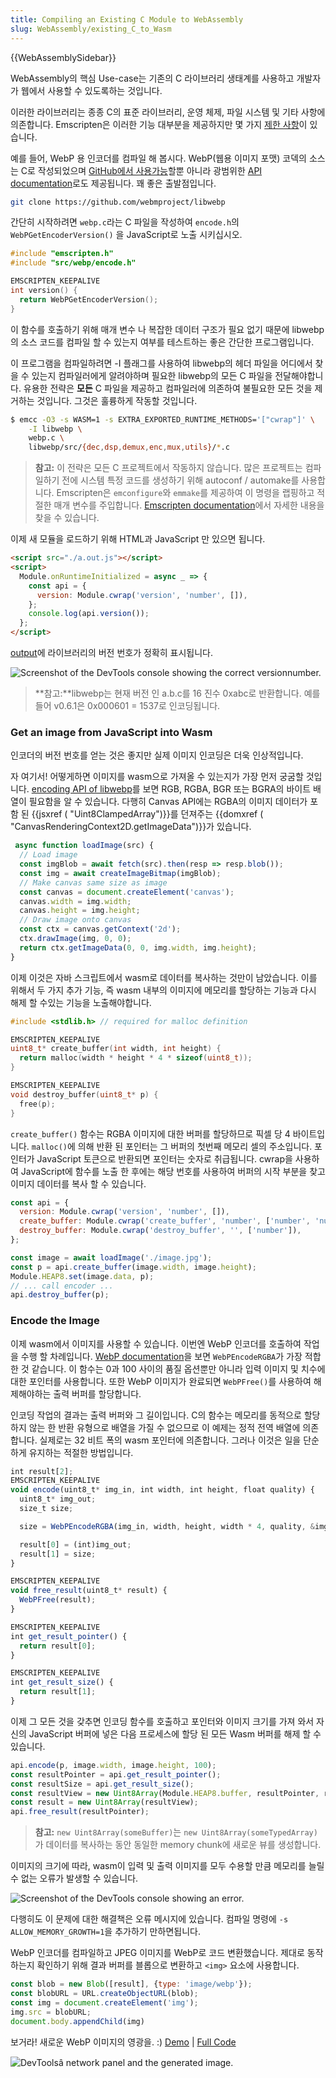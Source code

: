 ```yaml
---
title: Compiling an Existing C Module to WebAssembly
slug: WebAssembly/existing_C_to_Wasm
---
```


{{WebAssemblySidebar}}

WebAssembly의 핵심 Use-case는 기존의 C 라이브러리 생태계를 사용하고 개발자가 웹에서 사용할 수 있도록하는 것입니다.

이러한 라이브러리는 종종 C의 표준 라이브러리, 운영 체제, 파일 시스템 및 기타 사항에 의존합니다. Emscripten은 이러한 기능 대부분을 제공하지만 몇 가지 [제한 사항](https://kripken.github.io/emscripten-site/docs/porting/guidelines/api_limitations.html)이 있습니다.

예를 들어, WebP 용 인코더를 컴파일 해 봅시다. WebP(웹용 이미지 포맷) 코덱의 소스는 C로 작성되었으며 [GitHub에서 사용가능](https://github.com/webmproject/libwebp)할뿐 아니라 광범위한 [API documentation](https://developers.google.com/speed/webp/docs/api)로도 제공됩니다. 꽤 좋은 출발점입니다.

```bash
git clone https://github.com/webmproject/libwebp
```

간단히 시작하려면 `webp.c`라는 C 파일을 작성하여 `encode.h`의 `WebPGetEncoderVersion()` 을 JavaScript로 노출 시키십시오.

```cpp
#include "emscripten.h"
#include "src/webp/encode.h"

EMSCRIPTEN_KEEPALIVE
int version() {
  return WebPGetEncoderVersion();
}
```

이 함수를 호출하기 위해 매개 변수 나 복잡한 데이터 구조가 필요 없기 때문에 libwebp의 소스 코드를 컴파일 할 수 있는지 여부를 테스트하는 좋은 간단한 프로그램입니다.

이 프로그램을 컴파일하려면 -I 플래그를 사용하여 libwebp의 헤더 파일을 어디에서 찾을 수 있는지 컴파일러에게 알려야하며 필요한 libwebp의 모든 C 파일을 전달해야합니다. 유용한 전략은 **모든** C 파일을 제공하고 컴파일러에 의존하여 불필요한 모든 것을 제거하는 것입니다. 그것은 훌륭하게 작동할 것입니다.

```bash
$ emcc -O3 -s WASM=1 -s EXTRA_EXPORTED_RUNTIME_METHODS='["cwrap"]' \
    -I libwebp \
    webp.c \
    libwebp/src/{dec,dsp,demux,enc,mux,utils}/*.c
```

> **참고:** 이 전략은 모든 C 프로젝트에서 작동하지 않습니다. 많은 프로젝트는 컴파일하기 전에 시스템 특정 코드를 생성하기 위해 autoconf / automake를 사용합니다. Emscripten은 `emconfigure`와 `emmake`를 제공하여 이 명령을 랩핑하고 적절한 매개 변수를 주입합니다. [Emscripten documentation](https://kripken.github.io/emscripten-site/docs/compiling/Building-Projects.html)에서 자세한 내용을 찾을 수 있습니다.

이제 새 모듈을 로드하기 위해 HTML과 JavaScript 만 있으면 됩니다.

```html
<script src="./a.out.js"></script>
<script>
  Module.onRuntimeInitialized = async _ => {
    const api = {
      version: Module.cwrap('version', 'number', []),
    };
    console.log(api.version());
  };
</script>
```

[output](https://googlechrome.github.io/samples/webassembly/version.html)에 라이브러리의 버전 번호가 정확히 표시됩니다.

![Screenshot of the DevTools console showing the correct versionnumber.](version.png)

> **참고:**libwebp는 현재 버전 인 a.b.c를 16 진수 0xabc로 반환합니다. 예를 들어 v0.6.1은 0x000601 = 1537로 인코딩됩니다.

### Get an image from JavaScript into Wasm

인코더의 버전 번호를 얻는 것은 좋지만 실제 이미지 인코딩은 더욱 인상적입니다.

자 여기서! 어떻게하면 이미지를 wasm으로 가져올 수 있는지가 가장 먼저 궁굼할 것입니다. [encoding API of libwebp](https://developers.google.com/speed/webp/docs/api#simple_encoding_api)를 보면 RGB, RGBA, BGR 또는 BGRA의 바이트 배열이 필요함을 알 수 있습니다. 다행히 Canvas API에는 RGBA의 이미지 데이터가 포함 된 {{jsxref ( "Uint8ClampedArray")}}를 던져주는 {{domxref ( "CanvasRenderingContext2D.getImageData")}}가 있습니다.

```js
 async function loadImage(src) {
  // Load image
  const imgBlob = await fetch(src).then(resp => resp.blob());
  const img = await createImageBitmap(imgBlob);
  // Make canvas same size as image
  const canvas = document.createElement('canvas');
  canvas.width = img.width;
  canvas.height = img.height;
  // Draw image onto canvas
  const ctx = canvas.getContext('2d');
  ctx.drawImage(img, 0, 0);
  return ctx.getImageData(0, 0, img.width, img.height);
}
```

이제 이것은 자바 스크립트에서 wasm로 데이터를 복사하는 것만이 남았습니다. 이를 위해서 두 가지 추가 기능, 즉 wasm 내부의 이미지에 메모리를 할당하는 기능과 다시 해제 할 수있는 기능을 노출해야합니다.

```cpp
#include <stdlib.h> // required for malloc definition

EMSCRIPTEN_KEEPALIVE
uint8_t* create_buffer(int width, int height) {
  return malloc(width * height * 4 * sizeof(uint8_t));
}

EMSCRIPTEN_KEEPALIVE
void destroy_buffer(uint8_t* p) {
  free(p);
}
```

`create_buffer()` 함수는 RGBA 이미지에 대한 버퍼를 할당하므로 픽셀 당 4 바이트입니다. `malloc()`에 의해 반환 된 포인터는 그 버퍼의 첫번째 메모리 셀의 주소입니다. 포인터가 JavaScript 토큰으로 반환되면 포인터는 숫자로 취급됩니다. cwrap을 사용하여 JavaScript에 함수를 노출 한 후에는 해당 번호를 사용하여 버퍼의 시작 부분을 찾고 이미지 데이터를 복사 할 수 있습니다.

```js
const api = {
  version: Module.cwrap('version', 'number', []),
  create_buffer: Module.cwrap('create_buffer', 'number', ['number', 'number']),
  destroy_buffer: Module.cwrap('destroy_buffer', '', ['number']),
};

const image = await loadImage('./image.jpg');
const p = api.create_buffer(image.width, image.height);
Module.HEAP8.set(image.data, p);
// ... call encoder ...
api.destroy_buffer(p);
```

### Encode the Image

이제 wasm에서 이미지를 사용할 수 있습니다. 이번엔 WebP 인코더를 호출하여 작업을 수행 할 차례입니다. [WebP documentation](https://developers.google.com/speed/webp/docs/api#simple_encoding_api)을 보면 `WebPEncodeRGBA`가 가장 적합한 것 같습니다. 이 함수는 0과 100 사이의 품질 옵션뿐만 아니라 입력 이미지 및 치수에 대한 포인터를 사용합니다. 또한 WebP 이미지가 완료되면 `WebPFree()`를 사용하여 해제해야하는 출력 버퍼를 할당합니다.

인코딩 작업의 결과는 출력 버퍼와 그 길이입니다. C의 함수는 메모리를 동적으로 할당하지 않는 한 반환 유형으로 배열을 가질 수 없으므로 이 예제는 정적 전역 배열에 의존합니다. 실제로는 32 비트 폭의 wasm 포인터에 의존합니다. 그러나 이것은 일을 단순하게 유지하는 적절한 방법입니다.

```js
int result[2];
EMSCRIPTEN_KEEPALIVE
void encode(uint8_t* img_in, int width, int height, float quality) {
  uint8_t* img_out;
  size_t size;

  size = WebPEncodeRGBA(img_in, width, height, width * 4, quality, &img_out);

  result[0] = (int)img_out;
  result[1] = size;
}

EMSCRIPTEN_KEEPALIVE
void free_result(uint8_t* result) {
  WebPFree(result);
}

EMSCRIPTEN_KEEPALIVE
int get_result_pointer() {
  return result[0];
}

EMSCRIPTEN_KEEPALIVE
int get_result_size() {
  return result[1];
}
```

이제 그 모든 것을 갖추면 인코딩 함수를 호출하고 포인터와 이미지 크기를 가져 와서 자신의 JavaScript 버퍼에 넣은 다음 프로세스에 할당 된 모든 Wasm 버퍼를 해제 할 수 있습니다.

```js
api.encode(p, image.width, image.height, 100);
const resultPointer = api.get_result_pointer();
const resultSize = api.get_result_size();
const resultView = new Uint8Array(Module.HEAP8.buffer, resultPointer, resultSize);
const result = new Uint8Array(resultView);
api.free_result(resultPointer);
```

> **참고:** `new Uint8Array(someBuffer)`는 `new Uint8Array(someTypedArray)`가 데이터를 복사하는 동안 동일한 memory chunk에 새로운 뷰를 생성합니다.

이미지의 크기에 따라, wasm이 입력 및 출력 이미지를 모두 수용할 만큼 메모리를 늘릴 수 없는 오류가 발생할 수 있습니다.

![Screenshot of the DevTools console showing an error.](error.png)

다행히도 이 문제에 대한 해결책은 오류 메시지에 있습니다. 컴파일 명령에 `-s ALLOW_MEMORY_GROWTH=1`을 추가하기 만하면됩니다.

WebP 인코더를 컴파일하고 JPEG 이미지를 WebP로 코드 변환했습니다. 제대로 동작하는지 확인하기 위해 결과 버퍼를 블롭으로 변환하고 `<img>` 요소에 사용합니다.

```js
const blob = new Blob([result], {type: 'image/webp'});
const blobURL = URL.createObjectURL(blob);
const img = document.createElement('img');
img.src = blobURL;
document.body.appendChild(img)
```

보거라! 새로운 WebP 이미지의 영광을. :) [Demo](https://googlechrome.github.io/samples/webassembly/image.html) | [Full Code](/ko/docs/)

![DevToolsâ network panel and the generated image.](result.jpg)
